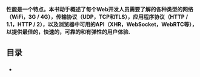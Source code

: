 #### 性能是一个特点。本书动手概述了每个Web开发人员需要了解的各种类型的网络（WiFi，3G / 4G），传输协议（UDP，TCP和TLS），应用程序协议（HTTP / 1.1，HTTP / 2），以及浏览器中可用的API（XHR，WebSocket，WebRTC等），以提供最佳的，快速的，可靠的和有弹性的用户体验.

## 目录
###  
- 
